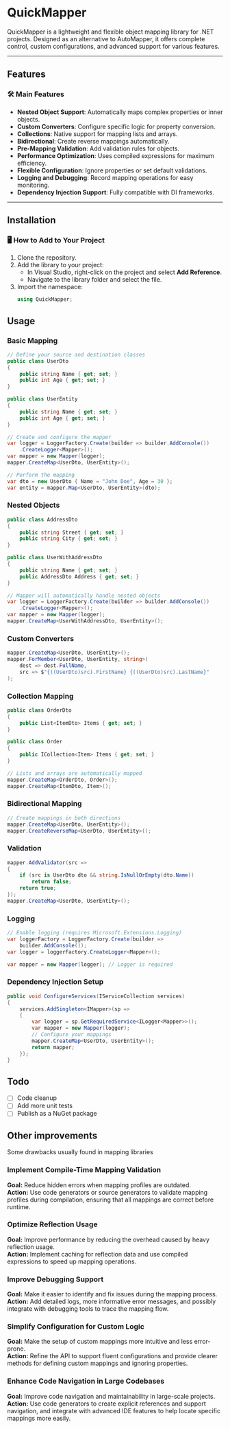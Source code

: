 # QuickMapper

QuickMapper is a lightweight and flexible object mapping library for .NET projects. Designed as an alternative to AutoMapper, it offers complete control, custom configurations, and advanced support for various features.

---

## Features

### 🛠️ Main Features

- **Nested Object Support**: Automatically maps complex properties or inner objects.
- **Custom Converters**: Configure specific logic for property conversion.
- **Collections**: Native support for mapping lists and arrays.
- **Bidirectional**: Create reverse mappings automatically.
- **Pre-Mapping Validation**: Add validation rules for objects.
- **Performance Optimization**: Uses compiled expressions for maximum efficiency.
- **Flexible Configuration**: Ignore properties or set default validations.
- **Logging and Debugging**: Record mapping operations for easy monitoring.
- **Dependency Injection Support**: Fully compatible with DI frameworks.

---

## Installation

### 🖥️ How to Add to Your Project

1. Clone the repository.
2. Add the library to your project:
   - In Visual Studio, right-click on the project and select **Add Reference**.
   - Navigate to the library folder and select the file.
3. Import the namespace:
   ```csharp
   using QuickMapper;
   ```

## Usage

### Basic Mapping

```csharp
// Define your source and destination classes
public class UserDto
{
    public string Name { get; set; }
    public int Age { get; set; }
}

public class UserEntity
{
    public string Name { get; set; }
    public int Age { get; set; }
}

// Create and configure the mapper
var logger = LoggerFactory.Create(builder => builder.AddConsole())
    .CreateLogger<Mapper>();
var mapper = new Mapper(logger);
mapper.CreateMap<UserDto, UserEntity>();

// Perform the mapping
var dto = new UserDto { Name = "John Doe", Age = 30 };
var entity = mapper.Map<UserDto, UserEntity>(dto);
```

### Nested Objects

```csharp
public class AddressDto
{
    public string Street { get; set; }
    public string City { get; set; }
}

public class UserWithAddressDto
{
    public string Name { get; set; }
    public AddressDto Address { get; set; }
}

// Mapper will automatically handle nested objects
var logger = LoggerFactory.Create(builder => builder.AddConsole())
    .CreateLogger<Mapper>();
var mapper = new Mapper(logger);
mapper.CreateMap<UserWithAddressDto, UserEntity>();
```

### Custom Converters

```csharp
mapper.CreateMap<UserDto, UserEntity>();
mapper.ForMember<UserDto, UserEntity, string>(
    dest => dest.FullName,
    src => $"{((UserDto)src).FirstName} {((UserDto)src).LastName}"
);
```

### Collection Mapping

```csharp
public class OrderDto
{
    public List<ItemDto> Items { get; set; }
}

public class Order
{
    public ICollection<Item> Items { get; set; }
}

// Lists and arrays are automatically mapped
mapper.CreateMap<OrderDto, Order>();
mapper.CreateMap<ItemDto, Item>();
```

### Bidirectional Mapping

```csharp
// Create mappings in both directions
mapper.CreateMap<UserDto, UserEntity>();
mapper.CreateReverseMap<UserDto, UserEntity>();
```

### Validation

```csharp
mapper.AddValidator(src => 
{
    if (src is UserDto dto && string.IsNullOrEmpty(dto.Name))
        return false;
    return true;
});
mapper.CreateMap<UserDto, UserEntity>();
```

### Logging

```csharp
// Enable logging (requires Microsoft.Extensions.Logging)
var loggerFactory = LoggerFactory.Create(builder => 
    builder.AddConsole());
var logger = loggerFactory.CreateLogger<Mapper>();

var mapper = new Mapper(logger); // Logger is required
```

### Dependency Injection Setup

```csharp
public void ConfigureServices(IServiceCollection services)
{
    services.AddSingleton<IMapper>(sp =>
    {
        var logger = sp.GetRequiredService<ILogger<Mapper>>();
        var mapper = new Mapper(logger);
        // Configure your mappings
        mapper.CreateMap<UserDto, UserEntity>();
        return mapper;
    });
}
```

## Todo

  - [ ] Code cleanup
  - [ ] Add more unit tests
  - [ ] Publish as a NuGet package

## Other improvements

Some drawbacks usually found in mapping libraries

### Implement Compile-Time Mapping Validation

**Goal:** Reduce hidden errors when mapping profiles are outdated.  
**Action:** Use code generators or source generators to validate mapping profiles during compilation, ensuring that all mappings are correct before runtime.

### Optimize Reflection Usage

**Goal:** Improve performance by reducing the overhead caused by heavy reflection usage.  
**Action:** Implement caching for reflection data and use compiled expressions to speed up mapping operations.

### Improve Debugging Support

**Goal:** Make it easier to identify and fix issues during the mapping process.  
**Action:** Add detailed logs, more informative error messages, and possibly integrate with debugging tools to trace the mapping flow.

### Simplify Configuration for Custom Logic

**Goal:** Make the setup of custom mappings more intuitive and less error-prone.  
**Action:** Refine the API to support fluent configurations and provide clearer methods for defining custom mappings and ignoring properties.
### Enhance Code Navigation in Large Codebases

**Goal:** Improve code navigation and maintainability in large-scale projects.  
**Action:** Use code generators to create explicit references and support navigation, and integrate with advanced IDE features to help locate specific mappings more easily.
